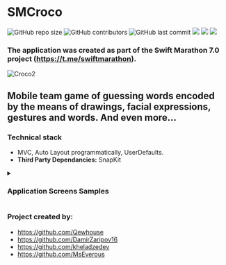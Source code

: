 # SMCroco
![GitHub repo size](https://img.shields.io/github/repo-size/qewhouse/SMCroco)  ![GitHub contributors](https://img.shields.io/github/contributors/qewhouse/SMCroco)   ![GitHub last commit](https://img.shields.io/github/last-commit/qewhouse/SMCroco) ![][ios] ![][swift] ![][uikit] 

### The application was created as part of the Swift Marathon 7.0 project (https://t.me/swiftmarathon).

![Croco2](https://user-images.githubusercontent.com/31271156/233808135-c03de41b-ec8f-451e-bc51-d245afdce431.png)

## Mobile team game of guessing words encoded by the means of drawings, facial expressions, gestures and words. And even more...

### Technical stack
- MVC, Auto Layout programmatically, UserDefaults.
- **Third Party Dependancies:** SnapKit
<details><summary><h3>Application Screens Samples</h3></summary>
<a href="https://imgbb.com/"><img src="https://i.ibb.co/hKwhVqK/Start-screen.png" alt="Start screen" border="0"></a>
<a href="https://imgbb.com/"><img src="https://i.ibb.co/dtd4btR/Rules.png" alt="Rules" border="0"></a>
<a href="https://imgbb.com/"><img src="https://i.ibb.co/SJFcTJC/Leaders.png" alt="Leaders" border="0"></a>
<a href="https://imgbb.com/"><img src="https://i.ibb.co/2Mt7WJn/Teams-to-play.png" alt="Teams to play" border="0"></a>
<a href="https://imgbb.com/"><img src="https://i.ibb.co/8xkQfjp/Add-team.png" alt="Add team" border="0"></a>
<a href="https://imgbb.com/"><img src="https://i.ibb.co/2gRgP5p/Category.png" alt="Category" border="0"></a>
<a href="https://imgbb.com/"><img src="https://i.ibb.co/rMycw3x/Word.png" alt="Word" border="0"></a>
<a href="https://imgbb.com/"><img src="https://i.ibb.co/cQtYXvG/Win.png" alt="Win" border="0"></a>
<a href="https://imgbb.com/"><img src="https://i.ibb.co/cy3GXJT/Loose.png" alt="Loose" border="0"></a>
<a href="https://imgbb.com/"><img src="https://i.ibb.co/3zVgsZm/Game-Results.png" alt="Game Results" border="0"></a>
</details>

### Project created by:
- https://github.com/Qewhouse
- https://github.com/DamirZaripov16
- https://github.com/kheladzedev
- https://github.com/MsEverous


[ios]: https://img.shields.io/badge/iOS-15.0-critical
[swift]: https://img.shields.io/badge/-Swift-9cf
[uikit]: https://img.shields.io/badge/-UIKit-blue
